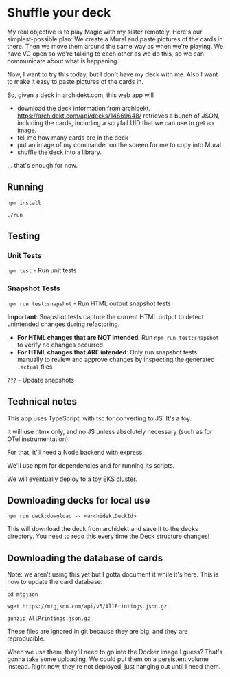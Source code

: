 # Shuffle your deck

My real objective is to play Magic with my sister remotely. Here's our simplest-possible plan:
We create a Mural and paste pictures of the cards in there. Then we move them around the same way as when we're playing.
We have VC open so we're talking to each other as we do this, so we can communicate about what is happening.

Now, I want to try this today, but I don't have my deck with me. Also I want to make it easy to paste pictures of the cards in.

So, given a deck in archidekt.com, this web app will

- download the deck information from archidekt. https://archidekt.com/api/decks/14669648/ retrieves a bunch of JSON, including the cards, including a scryfall UID that we can use to get an image.
- tell me how many cards are in the deck
- put an image of my commander on the screen for me to copy into Mural
- shuffle the deck into a library.

... that's enough for now.

## Running

`npm install`

`./run`

## Testing

### Unit Tests

`npm test` - Run unit tests

### Snapshot Tests

`npm run test:snapshot` - Run HTML output snapshot tests

**Important**: Snapshot tests capture the current HTML output to detect unintended changes during refactoring.

- **For HTML changes that are NOT intended**: Run `npm run test:snapshot` to verify no changes occurred
- **For HTML changes that ARE intended**: Only run snapshot tests manually to review and approve changes by inspecting the generated `.actual` files

`???` - Update snapshots

## Technical notes

This app uses TypeScript, with tsc for converting to JS. It's a toy.

It will use htmx only, and no JS unless absolutely necessary (such as for OTel instrumentation).

For that, it'll need a Node backend with express.

We'll use npm for dependencies and for running its scripts.

We will eventually deploy to a toy EKS cluster.

## Downloading decks for local use

`npm run deck:download -- <archidektDeckId>`

This will download the deck from archidekt and save it to the decks directory.
You need to redo this every time the Deck structure changes!

## Downloading the database of cards

Note: we aren't using this yet but I gotta document it while it's here.
This is how to update the card database:

```
cd mtgjson

wget https://mtgjson.com/api/v5/AllPrintings.json.gz

gunzip AllPrintings.json.gz
```

These files are ignored in git because they are big, and they are reproducible.

When we use them, they'll need to go into the Docker image I guess? That's gonna take some uploading.
We could put them on a persistent volume instead. Right now, they're not deployed, just hanging out until I need them.
